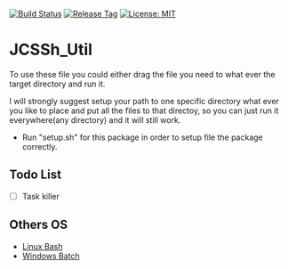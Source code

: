 [![Build Status](https://travis-ci.com/jcs090218/JCSSh_Util.svg?branch=master)](https://travis-ci.com/jcs090218/JCSSh_Util)
[![Release Tag](https://img.shields.io/github/v/release/jcs090218/JCSSh_Util.svg)](https://github.com/jcs090218/JCSSh_Util/releases/latest)
[![License: MIT](https://img.shields.io/badge/License-MIT-yellow.svg)](https://opensource.org/licenses/MIT)

# JCSSh_Util

To use these file you could either drag the file you need to what
ever the target directory and run it.

I will strongly suggest setup your path to one specific directory
what ever you like to place and put all the files to that directoy,
so you can just run it everywhere(any directory) and it will still
work.

* Run "setup.sh" for this package in order to setup file the package correctly.

## Todo List

- [ ] Task killer
  
## Others OS

* [Linux Bash](https://github.com/jcs090218/JCSSh_Util.git)
* [Windows Batch](https://github.com/jcs090218/JCSBat_Util.git)
